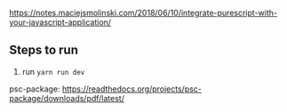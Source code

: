 https://notes.maciejsmolinski.com/2018/06/10/integrate-purescript-with-your-javascript-application/

## Steps to run
1. run `yarn run dev`

psc-package:
https://readthedocs.org/projects/psc-package/downloads/pdf/latest/